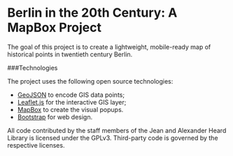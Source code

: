 Berlin in the 20th Century: A MapBox Project
===========

The goal of this project is to create a lightweight, mobile-ready map of historical points in twentieth century Berlin. 

###Technologies

The project uses the following open source technologies:

- [GeoJSON](http://geojson.org/) to encode GIS data points;
- [Leaflet.js](http://leafletjs.com/) for the interactive GIS layer;
- [MapBox](https://www.mapbox.com/mapbox.js/) to create the visual popups.
- [Bootstrap](http://getbootstrap.com/) for web design.

All code contributed by the staff members of the Jean and Alexander Heard Library is licensed under the GPLv3. Third-party code is governed by the respective licenses.
